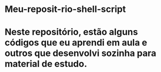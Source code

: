 # Meu-reposit-rio-shell-script
# Neste repositório, estão alguns códigos que eu aprendi em aula e outros que desenvolvi sozinha para material de estudo.

